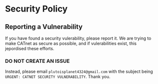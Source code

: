 # Security Policy
## Reporting a Vulnerability

If you have found a security vulerability, please report it. We are trying to make CATnet as secure as possible, and if vulerabilities exist, this jepordised these efforts.
### DO NOT CREATE AN ISSUE
Instead, please email `plutoisplanet4324@gmail.com` with the subject being `URGENT: CATNET SECURITY VULNERABILITY`. Thank you.
